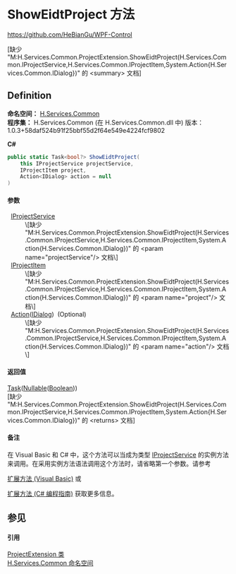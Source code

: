 # ShowEidtProject 方法
https://github.com/HeBianGu/WPF-Control

\[缺少 "M:H.Services.Common.ProjectExtension.ShowEidtProject(H.Services.Common.IProjectService,H.Services.Common.IProjectItem,System.Action{H.Services.Common.IDialog})" 的 &lt;summary&gt; 文档\]



## Definition
**命名空间：** <a href="b9cdd84f-6623-a51a-f53b-465103ced202">H.Services.Common</a>  
**程序集：** H.Services.Common (在 H.Services.Common.dll 中) 版本：1.0.3+58daf524b91f25bbf55d2f64e549e4224fcf9802

**C#**
``` C#
public static Task<bool?> ShowEidtProject(
	this IProjectService projectService,
	IProjectItem project,
	Action<IDialog> action = null
)
```



#### 参数
<dl><dt>  <a href="a9a2aa35-ae71-6583-255d-1826ea81ef74">IProjectService</a></dt><dd>\[缺少 "M:H.Services.Common.ProjectExtension.ShowEidtProject(H.Services.Common.IProjectService,H.Services.Common.IProjectItem,System.Action{H.Services.Common.IDialog})" 的 &lt;param name="projectService"/&gt; 文档\]</dd><dt>  <a href="cd39a979-7236-cf01-4f00-b010922ca422">IProjectItem</a></dt><dd>\[缺少 "M:H.Services.Common.ProjectExtension.ShowEidtProject(H.Services.Common.IProjectService,H.Services.Common.IProjectItem,System.Action{H.Services.Common.IDialog})" 的 &lt;param name="project"/&gt; 文档\]</dd><dt>  <a href="https://learn.microsoft.com/dotnet/api/system.action-1" target="_blank" rel="noopener noreferrer">Action</a>(<a href="8db33b9b-5d2c-90a7-3b35-b938185d458f">IDialog</a>)  (Optional)</dt><dd>\[缺少 "M:H.Services.Common.ProjectExtension.ShowEidtProject(H.Services.Common.IProjectService,H.Services.Common.IProjectItem,System.Action{H.Services.Common.IDialog})" 的 &lt;param name="action"/&gt; 文档\]</dd></dl>

#### 返回值
<a href="https://learn.microsoft.com/dotnet/api/system.threading.tasks.task-1" target="_blank" rel="noopener noreferrer">Task</a>(<a href="https://learn.microsoft.com/dotnet/api/system.nullable-1" target="_blank" rel="noopener noreferrer">Nullable</a>(<a href="https://learn.microsoft.com/dotnet/api/system.boolean" target="_blank" rel="noopener noreferrer">Boolean</a>))  
\[缺少 "M:H.Services.Common.ProjectExtension.ShowEidtProject(H.Services.Common.IProjectService,H.Services.Common.IProjectItem,System.Action{H.Services.Common.IDialog})" 的 &lt;returns&gt; 文档\]

#### 备注
在 Visual Basic 和 C# 中，这个方法可以当成为类型 <a href="a9a2aa35-ae71-6583-255d-1826ea81ef74">IProjectService</a> 的实例方法来调用。在采用实例方法语法调用这个方法时，请省略第一个参数。请参考 <a href="https://docs.microsoft.com/dotnet/visual-basic/programming-guide/language-features/procedures/extension-methods" target="_blank" rel="noopener noreferrer">

扩展方法 (Visual Basic)</a> 或 <a href="https://docs.microsoft.com/dotnet/csharp/programming-guide/classes-and-structs/extension-methods" target="_blank" rel="noopener noreferrer">

扩展方法 (C# 编程指南)</a> 获取更多信息。

## 参见


#### 引用
<a href="e63d711a-6a65-87f5-03cd-dc18e881772a">ProjectExtension 类</a>  
<a href="b9cdd84f-6623-a51a-f53b-465103ced202">H.Services.Common 命名空间</a>  
